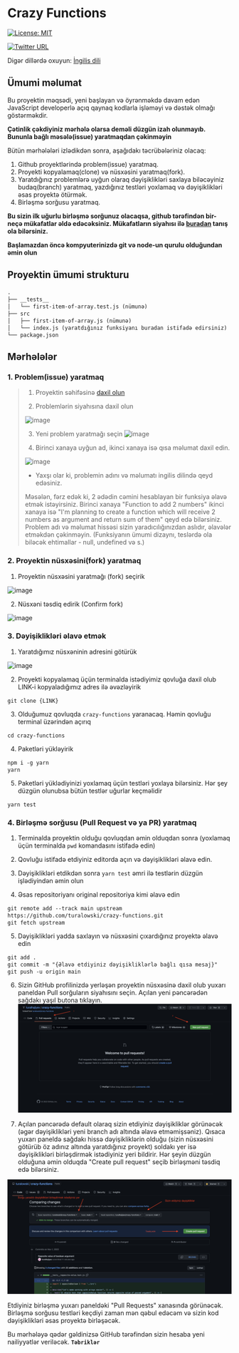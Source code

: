 # Crazy Functions

[![License: MIT](https://img.shields.io/badge/License-MIT-yellow.svg)](https://opensource.org/licenses/MIT)

[![Twitter URL](https://img.shields.io/twitter/url/https/twitter.com/turalowski.svg?style=social&label=Follow%20%40turalowski)](https://twitter.com/turalowski)

Digər dillərdə oxuyun: [İngilis dili](README.en.md)

## Ümumi məlumat

Bu proyektin məqsədi, yeni başlayan və öyrənməkdə davam edən JavaScript developerlə açıq qaynaq kodlarla işləməyi və dəstək olmağı göstərməkdir. 

**Çətinlik çəkdiyiniz mərhələ olarsa deməli düzgün izah olunmayıb. Bununla bağlı məsələ(issue) yaratmaqdan çəkinməyin**

Bütün mərhələləri izlədikdən sonra, aşağıdakı təcrübələriniz olacaq:

1. Github proyektlərində problem(issue) yaratmaq.
2. Proyekti kopyalamaq(clone) və nüsxəsini yaratmaq(fork).
3. Yaratdığınız problemlərə uyğun olaraq dəyişiklikləri saxlaya biləcəyiniz budaq(branch) yaratmaq, yazdığınız testləri yoxlamaq və dəyişiklikləri əsas proyektə ötürmək.
4. Birləşmə sorğusu yaratmaq.

**Bu sizin ilk uğurlu birləşmə sorğunuz olacaqsa, github tərəfindən bir-neçə mükafatlar əldə edəcəksiniz. Mükafatların siyahısı ilə [buradan](https://github.com/Schweinepriester/github-profile-achievements) tanış ola bilərsiniz.**

**Başlamazdan öncə kompyuterinizdə git və node-un qurulu olduğundan əmin olun**

## Proyektin ümumi strukturu

```
.
├── __tests__
│   └── first-item-of-array.test.js (nümunə)
├── src
│   ├── first-item-of-array.js (nümunə)
│   └── index.js (yaratdığınız funksiyanı buradan istifadə edirsiniz)
└── package.json
```
## Mərhələlər

### 1. Problem(issue) yaratmaq


> 1. Proyektin səhifəsinə [daxil olun](https://github.com/turalowski/crazy-functions)
> 
> 2. Problemlərin siyahısına daxil olun
>
> ![image](assets/issue_tab.png)
> 
> 3. Yeni problem yaratmağı seçin
> ![image](assets/new_issue.png)
>
> 4. Birinci xanaya uyğun ad, ikinci xanaya isə qısa məlumat daxil edin.
>
> ![image](assets/issue_details.png)
> 
> * Yaxşı olar ki, problemin adını və məlumatı ingilis dilində qeyd edəsiniz.
> 
> Məsələn, fərz edək ki, 2 ədədin cəmini hesablayan bir funksiya əlavə etmək istəyirsiniz. Birinci xanaya "Function to add 2 numbers" ikinci xanaya isə "I'm planning to create a function which will receive 2 numbers as argument and return sum of them" qeyd edə bilərsiniz. Problem adı və məlumat hissəsi sizin yaradıcılığınızdan aslıdır, əlavələr etməkdən çəkinməyin. (Funksiyanın ümumi dizaynı, teslərdə ola biləcək ehtimallar -  null, undefined və s.)
>

### 2. Proyektin nüsxəsini(fork) yaratmaq

1. Proyektin nüsxəsini yaratmağı (fork) seçirik
   
![image](assets/create_fork.png)

2. Nüsxəni təsdiq edirik (Confirm fork)

![image](assets/confirm_fork.png)

### 3. Dəyişiklikləri əlavə etmək

1. Yaratdığımız nüsxəninin adresini götürük

![image](assets/fork_link.png)

2. Proyekti kopyalamaq üçün terminalda istədiyimiz qovluğa daxil olub LINK-i kopyaladığımız adres ilə əvəzləyirik

```
git clone {LINK}
```

3. Olduğumuz qovluqda `crazy-functions` yaranacaq. Həmin qovluğu terminal üzərindən açırıq

```
cd crazy-functions
```

4. Paketləri yükləyirik

```
npm i -g yarn
yarn
```

5. Paketləri yüklədiyinizi yoxlamaq üçün testləri yoxlaya bilərsiniz. Hər şey düzgün olunubsa bütün testlər uğurlar keçməlidir

```
yarn test
```

### 4. Birləşmə sorğusu (Pull Request və ya PR) yaratmaq

1. Terminalda proyektin olduğu qovluqdan əmin olduqdan sonra (yoxlamaq üçün terminalda `pwd` komandasını istifadə edin) 

2. Qovluğu istifadə etdiyiniz editorda açın və dəyişiklikləri əlavə edin.

3. Dəyişiklikləri etdikdən sonra `yarn test` əmri ilə testlərin düzgün işlədiyindən əmin olun

4. Əsas repositoriyanı original repositoriya kimi əlavə edin

```
git remote add --track main upstream https://github.com/turalowski/crazy-functions.git
git fetch upstream
```

5. Dəyişiklikləri yadda saxlayın və nüsxəsini çıxardığınız proyektə əlavə edin

```
git add .
git commit -m "{Əlavə etdiyiniz dəyişikliklərlə bağlı qısa mesaj}"
git push -u origin main
```

6. Sizin GitHub profilinizdə yerləşən proyektin nüsxəsinə daxil olub yuxarı paneldən Pull sorğuların siyahısını seçin. Açılan yeni pəncərədən sağdakı yaşıl butona tıklayın.
![Image](assets/new_pull_request.png)


7. Açılan pəncərədə default olaraq sizin etdiyiniz dəyişikliklər görünəcək (əgər dəyişiklikləri yeni branch adı altında əlavə etməmişsəniz). Qısaca yuxarı paneldə sağdakı hissə dəyişikliklərin olduğu (sizin nüsxəsini götürüb öz adınız altında yaratdığınız proyekt) soldakı yer isə dəyişiklikləri birləşdirmək istədiyiniz yeri bildirir.
Hər şeyin düzgün olduğuna əmin olduqda "Create pull request" seçib birləşməni təsdiq edə bilərsiniz.

![Image](assets/pr_review.png)

Etdiyiniz birləşmə yuxarı paneldəki "Pull Requests" xanasında görünəcək. Birləşmə sorğusu testləri keçdiyi zaman mən qəbul edəcəm və sizin kod dəyişiklikləri əsas proyektə birləşəcək.

Bu mərhələyə qədər gəldinizsə GitHub tərəfindən sizin hesaba yeni nailiyyətlər veriləcək. __`Təbriklər`__